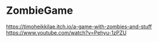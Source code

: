 # ZombieGame
https://timoheikkilae.itch.io/a-game-with-zombies-and-stuff </br>
https://www.youtube.com/watch?v=Pehyu-1zPZU
